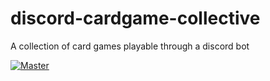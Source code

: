 # discord-cardgame-collective
A collection of card games playable through a discord bot

[![Master](https://github.com/nathannj/discord-cardgame-collective/actions/workflows/build.yml/badge.svg)](https://github.com/nathannj/discord-cardgame-collective/actions/workflows/build.yml)
